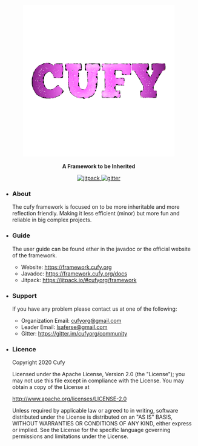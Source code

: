<p align="center">
  <a href="https://cufyorg.github.io/">
    <img alt="cufy" src="cufy.png" width="400" height="400">
  </a>
</p>
<p align="center">
  <b>A Framework to be Inherited</b>
</p>
<p align="center">
    <a href="https://jitpack.io/#cufyorg/framework">
        <img alt="jitpack" src="https://jitpack.io/v/cufyorg/framework.svg"/>
    </a>
    <a href="https://gitter.im/cufyorg/community?utm_source=badge&utm_medium=badge&utm_campaign=pr-badge">
        <img alt="gitter" src="https://badges.gitter.im/cufyorg/community.svg"/>
    </a>
</p>

-   ### About
    The cufy framework is focused on to be more inheritable and more reflection 
    friendly. Making it less efficient (minor) but more fun and reliable in big
    complex projects.

-   ### Guide
    The user guide can be found ether in the javadoc or the official website of the framework. 
    -   Website: https://framework.cufy.org
    -   Javadoc: https://framework.cufy.org/docs
    -   Jitpack: https://jitpack.io/#cufyorg/framework

-   ### Support
    If you have any problem please contact us at one of the following:
    -   Organization Email: cufyorg@gmail.com
    -   Leader Email: lsaferse@gmail.com
    -   Gitter: https://gitter.im/cufyorg/community

-   ### Licence
    Copyright 2020 Cufy

    Licensed under the Apache License, Version 2.0 (the "License");
    you may not use this file except in compliance with the License.
    You may obtain a copy of the License at

    http://www.apache.org/licenses/LICENSE-2.0

    Unless required by applicable law or agreed to in writing, software
    distributed under the License is distributed on an "AS IS" BASIS,
    WITHOUT WARRANTIES OR CONDITIONS OF ANY KIND, either express or implied.
    See the License for the specific language governing permissions and
    limitations under the License.